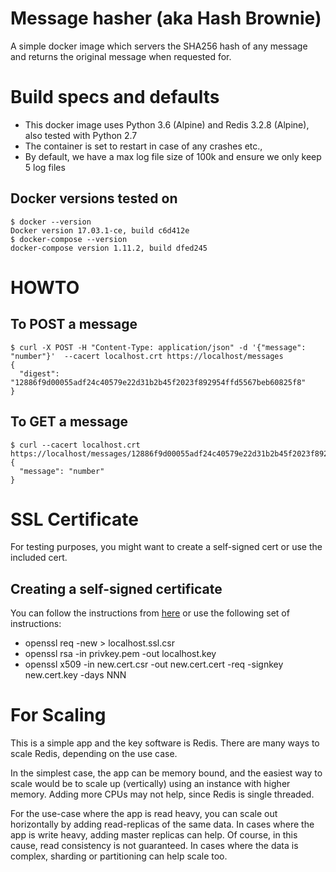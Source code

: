 Message hasher (aka Hash Brownie)
=================================

A simple docker image which servers the SHA256 hash of any message and returns the original message when requested for.

# Build specs and defaults

* This docker image uses Python 3.6 (Alpine) and Redis 3.2.8 (Alpine), also tested with Python 2.7
* The container is set to restart in case of any crashes etc.,
* By default, we have a max log file size of 100k and ensure we only keep 5 log files

## Docker versions tested on
```
$ docker --version
Docker version 17.03.1-ce, build c6d412e
$ docker-compose --version
docker-compose version 1.11.2, build dfed245
```

# HOWTO

## To POST a message
```
$ curl -X POST -H "Content-Type: application/json" -d '{"message": "number"}'  --cacert localhost.crt https://localhost/messages
{
  "digest": "12886f9d00055adf24c40579e22d31b2b45f2023f892954ffd5567beb60825f8"
}
```
## To GET a message
```
$ curl --cacert localhost.crt https://localhost/messages/12886f9d00055adf24c40579e22d31b2b45f2023f892954ffd5567beb60825f8
{
  "message": "number"
}
```

# SSL Certificate

For testing purposes, you might want to create a self-signed cert or use the included cert.

## Creating a self-signed certificate
You can follow the instructions from 
[here](https://www.linux.com/learn/creating-self-signed-ssl-certificates-apache-linux
"Self-Signed Certificates") or use the following set of instructions:

* openssl req -new > localhost.ssl.csr
* openssl rsa -in privkey.pem -out localhost.key
* openssl x509 -in new.cert.csr -out new.cert.cert -req -signkey new.cert.key -days NNN

# For Scaling
This is a simple app and the key software is Redis. There are many ways to scale Redis, depending on the use case.

In the simplest case, the app can be memory bound, and the easiest way to scale would be to scale up (vertically) using an instance with higher memory. Adding more CPUs may not help, since Redis is single threaded. 

For the use-case where the app is read heavy, you can scale out horizontally by adding read-replicas of the same data.
In cases where the app is write heavy, adding master replicas can help. Of course, in this cause, read consistency is not guaranteed.
In cases where the data is complex, sharding or partitioning can help scale too.


